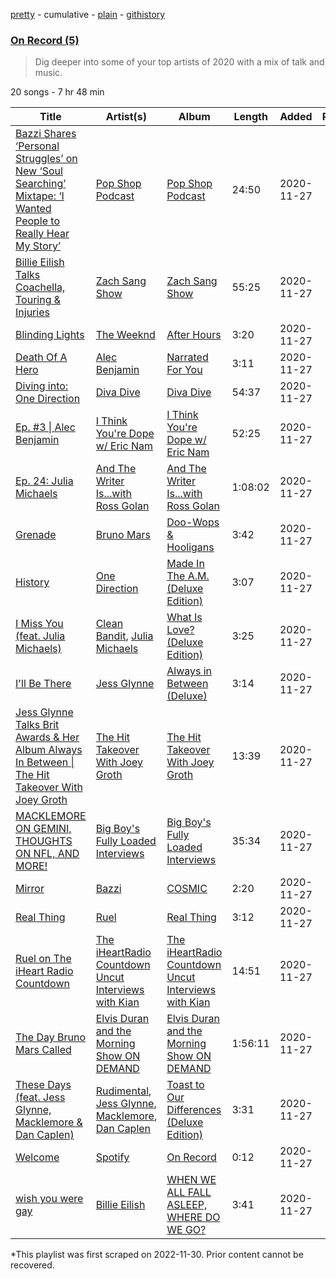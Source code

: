 [pretty](/playlists/pretty/37i9dQZF1EOsnQehtY5hAY.md) - cumulative - [plain](/playlists/plain/37i9dQZF1EOsnQehtY5hAY) - [githistory](https://github.githistory.xyz/mackorone/spotify-playlist-archive/blob/main/playlists/plain/37i9dQZF1EOsnQehtY5hAY)

### [On Record \(5\)](https://open.spotify.com/playlist/37i9dQZF1EOsnQehtY5hAY)

> Dig deeper into some of your top artists of 2020 with a mix of talk and music.

20 songs - 7 hr 48 min

| Title | Artist(s) | Album | Length | Added | Removed |
|---|---|---|---|---|---|
| [Bazzi Shares ‘Personal Struggles’ on New ‘Soul Searching’ Mixtape: ‘I Wanted People to Really Hear My Story’](https://open.spotify.com/episode/6x8wClb58kiSfVCIkrfOXr) | [Pop Shop Podcast](https://open.spotify.com/show/6Up21LReNRTrMTa6O3mkKJ) | [Pop Shop Podcast](https://open.spotify.com/show/6Up21LReNRTrMTa6O3mkKJ) | 24:50 | 2020-11-27 |  |
| [Billie Eilish Talks Coachella, Touring & Injuries](https://open.spotify.com/episode/05BgRjhTQML42IiehDWD56) | [Zach Sang Show](https://open.spotify.com/show/6QRSZ1xqP5uUMgmHw3gBPL) | [Zach Sang Show](https://open.spotify.com/show/6QRSZ1xqP5uUMgmHw3gBPL) | 55:25 | 2020-11-27 |  |
| [Blinding Lights](https://open.spotify.com/track/0VjIjW4GlUZAMYd2vXMi3b) | [The Weeknd](https://open.spotify.com/artist/1Xyo4u8uXC1ZmMpatF05PJ) | [After Hours](https://open.spotify.com/album/4yP0hdKOZPNshxUOjY0cZj) | 3:20 | 2020-11-27 |  |
| [Death Of A Hero](https://open.spotify.com/track/3gYK7eEFbp6KzmqYRMyQRm) | [Alec Benjamin](https://open.spotify.com/artist/5IH6FPUwQTxPSXurCrcIov) | [Narrated For You](https://open.spotify.com/album/6jKZplJpy21R5lHaYHHjmZ) | 3:11 | 2020-11-27 |  |
| [Diving into: One Direction](https://open.spotify.com/episode/2IN0J3fsWpqO75tCEFHJx4) | [Diva Dive](https://open.spotify.com/show/4Cde4ZEzZr5h0YB2XNAK4M) | [Diva Dive](https://open.spotify.com/show/4Cde4ZEzZr5h0YB2XNAK4M) | 54:37 | 2020-11-27 |  |
| [Ep\. \#3 \| Alec Benjamin](https://open.spotify.com/episode/7HztB2eoxJl0EkBzRdU4qq) | [I Think You're Dope w/ Eric Nam](https://open.spotify.com/show/6wCxoCzOin6F2J6HKxkuWr) | [I Think You're Dope w/ Eric Nam](https://open.spotify.com/show/6wCxoCzOin6F2J6HKxkuWr) | 52:25 | 2020-11-27 |  |
| [Ep\. 24: Julia Michaels](https://open.spotify.com/episode/1oTsvZ6wgqROSJIOtpgNFW) | [And The Writer Is...with Ross Golan](https://open.spotify.com/show/26gzyiPD2ix1VaO1fHDKCk) | [And The Writer Is...with Ross Golan](https://open.spotify.com/show/26gzyiPD2ix1VaO1fHDKCk) | 1:08:02 | 2020-11-27 |  |
| [Grenade](https://open.spotify.com/track/2tJulUYLDKOg9XrtVkMgcJ) | [Bruno Mars](https://open.spotify.com/artist/0du5cEVh5yTK9QJze8zA0C) | [Doo\-Wops & Hooligans](https://open.spotify.com/album/1uyf3l2d4XYwiEqAb7t7fX) | 3:42 | 2020-11-27 |  |
| [History](https://open.spotify.com/track/0HMjXBAZmSYOTTi33WpMso) | [One Direction](https://open.spotify.com/artist/4AK6F7OLvEQ5QYCBNiQWHq) | [Made In The A.M\. \(Deluxe Edition\)](https://open.spotify.com/album/1gMxiQQSg5zeu4htBosASY) | 3:07 | 2020-11-27 |  |
| [I Miss You \(feat\. Julia Michaels\)](https://open.spotify.com/track/0Ult84lvFuqNvbyXwyRQ58) | [Clean Bandit](https://open.spotify.com/artist/6MDME20pz9RveH9rEXvrOM), [Julia Michaels](https://open.spotify.com/artist/0ZED1XzwlLHW4ZaG4lOT6m) | [What Is Love? \(Deluxe Edition\)](https://open.spotify.com/album/1MvF4ulZKH7SaDQs9rE5nc) | 3:25 | 2020-11-27 |  |
| [I'll Be There](https://open.spotify.com/track/4r1CoAATVuxag55Ct3Y1aX) | [Jess Glynne](https://open.spotify.com/artist/4ScCswdRlyA23odg9thgIO) | [Always in Between \(Deluxe\)](https://open.spotify.com/album/7GCY1J01hcEpdgeY0vtSsN) | 3:14 | 2020-11-27 |  |
| [Jess Glynne Talks Brit Awards & Her Album Always In Between \| The Hit Takeover With Joey Groth](https://open.spotify.com/episode/0CB9ncT8dHLMcmZa8oxKVH) | [The Hit Takeover With Joey Groth](https://open.spotify.com/show/3juS0g5O3vQzSkqfxRlepP) | [The Hit Takeover With Joey Groth](https://open.spotify.com/show/3juS0g5O3vQzSkqfxRlepP) | 13:39 | 2020-11-27 |  |
| [MACKLEMORE ON GEMINI, THOUGHTS ON NFL, AND MORE!](https://open.spotify.com/episode/4znZxJRcISUMMbeBuKOI8H) | [Big Boy's Fully Loaded Interviews](https://open.spotify.com/show/5hNf8CKWMA8APrIXWj1jLw) | [Big Boy's Fully Loaded Interviews](https://open.spotify.com/show/5hNf8CKWMA8APrIXWj1jLw) | 35:34 | 2020-11-27 |  |
| [Mirror](https://open.spotify.com/track/2hxWNzVB1LPieCA9dU6k0P) | [Bazzi](https://open.spotify.com/artist/4GvEc3ANtPPjt1ZJllr5Zl) | [COSMIC](https://open.spotify.com/album/5EEkfRgfYHiFu0lGur6Z6M) | 2:20 | 2020-11-27 |  |
| [Real Thing](https://open.spotify.com/track/072PI4U52gO1NasX4Lpv7Z) | [Ruel](https://open.spotify.com/artist/5xkAtLTf309LAGZTbvULBn) | [Real Thing](https://open.spotify.com/album/5nY5rwvNxKgCdKTaj6hOqU) | 3:12 | 2020-11-27 |  |
| [Ruel on The iHeart Radio Countdown](https://open.spotify.com/episode/6cYgm3X6u7u8HCR95Kk293) | [The iHeartRadio Countdown Uncut Interviews with Kian](https://open.spotify.com/show/4g1MFa16zcV7oHNtU3p5LW) | [The iHeartRadio Countdown Uncut Interviews with Kian](https://open.spotify.com/show/4g1MFa16zcV7oHNtU3p5LW) | 14:51 | 2020-11-27 |  |
| [The Day Bruno Mars Called](https://open.spotify.com/episode/4cKRSBFHi3jOq4SYZ7Xj25) | [Elvis Duran and the Morning Show ON DEMAND](https://open.spotify.com/show/5lCZ8aONOdtCAqxosfVaOi) | [Elvis Duran and the Morning Show ON DEMAND](https://open.spotify.com/show/5lCZ8aONOdtCAqxosfVaOi) | 1:56:11 | 2020-11-27 |  |
| [These Days \(feat\. Jess Glynne, Macklemore & Dan Caplen\)](https://open.spotify.com/track/7mkT9kS25nUIoNkm02Ww0n) | [Rudimental](https://open.spotify.com/artist/4WN5naL3ofxrVBgFpguzKo), [Jess Glynne](https://open.spotify.com/artist/4ScCswdRlyA23odg9thgIO), [Macklemore](https://open.spotify.com/artist/3JhNCzhSMTxs9WLGJJxWOY), [Dan Caplen](https://open.spotify.com/artist/2U3FuHYvL3vhkbDAXm24Ep) | [Toast to Our Differences \(Deluxe Edition\)](https://open.spotify.com/album/1cujDxjZaAtJXnvyW7sl3U) | 3:31 | 2020-11-27 |  |
| [Welcome](https://open.spotify.com/track/5OyDrpEkADJhlSvnopHuQ8) | [Spotify](https://open.spotify.com/artist/5UUG83KSlqPhrBssrducWV) | [On Record](https://open.spotify.com/album/6Tja0wl37TsdQx2o6Ev5zH) | 0:12 | 2020-11-27 |  |
| [wish you were gay](https://open.spotify.com/track/3Fj47GNK2kUF0uaEDgXLaD) | [Billie Eilish](https://open.spotify.com/artist/6qqNVTkY8uBg9cP3Jd7DAH) | [WHEN WE ALL FALL ASLEEP, WHERE DO WE GO?](https://open.spotify.com/album/0S0KGZnfBGSIssfF54WSJh) | 3:41 | 2020-11-27 |  |

\*This playlist was first scraped on 2022-11-30. Prior content cannot be recovered.
